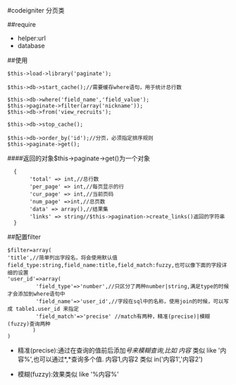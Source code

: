 #codeigniter 分页类

##require
- helper:url
- database

##使用

```
$this->load->library('paginate');

$this->db->start_cache();//需要缓存where语句，用于统计总行数

$this->db->where('field_name','field_value');
$this->paginate->filter(array('nickname'));
$this->db->from('view_recruits');

$this->db->stop_cache();

$this->db->order_by('id');//分页，必须指定排序规则
$this->paginate->get();
```

####返回的对象$this->paginate->get()为一个对象
```
  {
       'total' => int,//总行数
       'per_page' => int,//每页显示的行
       'cur_page' => int,//当前页码
       'num_page' =>int,//总页数
       'data' => array(),//结果集
       'links' => string//$this->pagination->create_links()返回的字符串
  }
```

##配置filter
```
$filter=array(
'title',//简单列出字段名，将会使用默认值field_type:string,field_name:title,field_match:fuzzy,也可以像下面的字段详细的设置
'user_id'=>array(
         'field_type'=>'number',//只区分了两种number|string,满足type的时候才会添加到where语句中
         'field_name'=>'user_id',//字段在sql中的名称，使用join的时候，可以写成 table1.user_id 来指定
         'field_match'=>'precise' //match有两种，精准(precise)|模糊(fuzzy)查询两种
        )
)

```
 - 精准(precise):通过在查询的值前后添加*号来模糊查询,比如 内容* 类似 like '内容%',也可以通过*,*查询多个值.
   内容1,内容2 类似 in('内容1','内容2')

 - 模糊(fuzzy):效果类似 like '%内容%'

